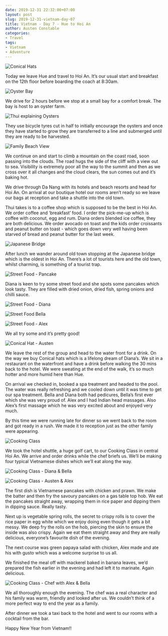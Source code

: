 ```yaml
---
date: 2019-12-31 22:32:00+07:00
layout: post
slug: 2019-12-31-vietnam-day-07
title: Vietnam - Day 7 - Hue to Hoi An
author: Austen Constable
categories:
- Travel
tags:
- Vietnam
- Adventure
---
```


![Conical Hats](../images/2019/12/2019-12-31-DSCF2784.jpeg)

Today we leave Hue and travel to Hoi An. It’s our usual start and breakfast on the 12th floor before boarding the coach at 8:30am. 

![Oyster Bay](../images/2019/12/2019-12-31-IMG_5881.jpeg)

We drive for 2 hours before we stop at a small bay for a comfort break. The bay is host to an oyster farm. 

![Thui explaining Oysters](../images/2019/12/2019-12-31-DSCF2748.jpeg)

They use bicycle tyres cut in half to initially encourage the oysters and once they have started to grow they are transferred to a line and submerged until they are ready to be harvested. 

![Family Beach View](../images/2019/12/2019-12-31-DSCF2760.jpeg)

We continue on and start to climb a mountain on the coast road, soon passing into the clouds. The road hugs the side of the cliff with a view out to sea. Visibility is extremely poor all the way to the summit and then as we cross over it all changes and the cloud clears, the sun comes out and it’s baking hot. 

We drive through Da Nang with its hotels and beach resorts and head for Hoi An. On arrival at our boutique hotel our rooms aren’t ready so we leave our bags at reception and take a shuttle into the old town. 

Thui takes is to a coffee shop which is supposed to be the best in Hoi An. We order coffee and ‘breakfast’ food. I order the pick-me-up which is coffee with coconut, egg and rum. Diana orders blended ice coffee, they are both delicious. 
We order avocado on toast and the kids order croissants and peanut butter on toast - which goes down very well having been starved of bread and peanut butter for the last week. 

![Japanese Bridge](../images/2019/12/2019-12-31-DSCF2766.jpeg)

After lunch we wander around old town stopping at the Japanese bridge which is the oldest in Hoi An. There’s a lot of tourists here and the old town, whilst charming, is something of a tourist trap. 

![Street Food - Pancake](../images/2019/12/2019-12-31-IMG_5893.jpeg)

Diana is keen to try some street food and she spots some pancakes which look tasty. They are filled with dried onion, dried fish, spring onions and chilli sauce. 

![Street Food - Diana](../images/2019/12/2019-12-31-IMG_5890.jpeg)

![Street Food Bella](../images/2019/12/2019-12-31-DSCF2780.jpeg)

![Street Food - Alex](../images/2019/12/2019-12-31-DSCF2779.jpeg)

We all try some and it’s pretty good!

![Conical Hat - Austen](../images/2019/12/2019-12-31-DSCF2794.jpeg)

We leave the rest of the group and head to the water front for a drink. On the way we buy Conical hats which is a lifelong dream of Diana’s. 
We sit in a restaurant on the waterfront and have a drink before walking the 30 mins back to the hotel. We were sweating at the end of the walk, it’s so much hotter and more humid here than Hue. 

On arrival we checked in, booked a spa treatment and headed to the pool. The water was really refreshing and we cooled down until it was time to get our spa treatment. Bella and Diana both had pedicures, Bella’s first ever which she was very proud of. Alex and I had Indian head massages. Also Alex’s first massage which he was very excited about and enjoyed very much. 

By this time we were running late for dinner so we went back to the room and got ready in a rush. We made it to reception just as the other family were appearing. 

![Cooking Class](../images/2019/12/2019-12-31-IMG_5919.jpeg)

We took the hotel shuttle, a huge golf cart, to our Cooking Class in central Hoi An. We arrive and order drinks while the chef briefs us. We’ll be making four typical Vietnamese dishes which we’ll eat along the way. 

![Cooking Class - Diana & Bella](../images/2019/12/2019-12-31-IMG_5926.jpeg)

![Cooking Class - Austen & Alex](../images/2019/12/2019-12-31-IMG_5928.jpeg)

The first dish is Vietnamese pancakes with chicken and prawn. We make the batter and then fry the savoury pancakes on a gas table top hob. We eat the pancakes straight away, wrapping them in rice paper and dipping them in dipping sauce. Really tasty. 

Next up is vegetable spring rolls, the secret to crispy rolls is to cover the rice paper in egg white which we enjoy doing even though it gets a bit messy. 
We deep fry the rolls on the hob, piercing the skin to ensure the inside was also crispy. Again we eat them straight away and they are really delicious, everyone’s favourite dish of the evening. 

The next course was green papaya salad with chicken, Alex made and ate his with gusto which was a welcome surprise to us all. 

We finished the meal off with mackerel baked in banana leaves, we’d prepared the fish earlier in the evening and had left it to marinate. Again delicious. 

![Cooking Class - Chef with Alex & Bella](../images/2019/12/2019-12-31-IMG_5948.jpeg)

We all thoroughly enough the evening. The chef was a real character and his family was warm, friendly and looked after us. We couldn’t think of a more perfect way to end the year as a family. 

After dinner we took a taxi back to the hotel and went to our rooms with a cocktail from the bar. 

Happy New Year from Vietnam!!
